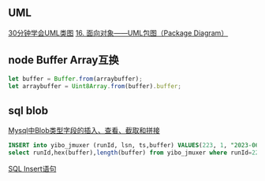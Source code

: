 
## UML
[30分钟学会UML类图](https://zhuanlan.zhihu.com/p/109655171)
[16. 面向对象——UML包图（Package Diagram）](https://zhuanlan.zhihu.com/p/149275134)


## node Buffer Array互换
```js
let buffer = Buffer.from(arraybuffer);
let arraybuffer = Uint8Array.from(buffer).buffer;
```

## sql blob
[Mysql中Blob类型字段的插入、查看、截取和拼接](https://blog.csdn.net/albertsh/article/details/103111024)


```sql
INSERT into yibo_jmuxer (runId, lsn, ts,buffer) VALUES(223, 1, "2023-06-19 14:18:48.335", 0x01020304FFFFFFFF0000000CAACB0000)
select runId,hex(buffer),length(buffer) from yibo_jmuxer where runId=223
```

[SQL Insert语句](https://www.yiibai.com/sql/sql-insert.html)
